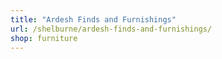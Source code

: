 ```yaml
---
title: "Ardesh Finds and Furnishings"
url: /shelburne/ardesh-finds-and-furnishings/
shop: furniture
---
```

